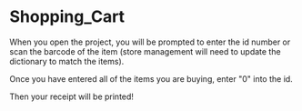 # Shopping_Cart

When you open the project, you will be prompted to enter the id number or scan the barcode of the item (store management will need to update the dictionary to match the items). 

Once you have entered all of the items you are buying, enter "0" into the id. 

Then your receipt will be printed!